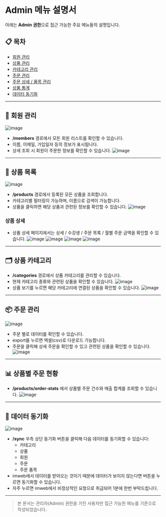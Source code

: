 # Admin 메뉴 설명서

아래는 **Admin 권한**으로 접근 가능한 주요 메뉴들의 설명입니다.

## 📋 목차

- [회원 관리](#회원-관리)
- [상품 관리](#상품-관리)
- [카테고리 관리](#카테고리-관리)
- [주문 관리](#주문-관리)
- [주문 상세 / 품목 관리](#주문-상세--품목-관리)
- [상품 통계](#상품-통계)
- [데이터 동기화](#데이터-동기화)

---






## 👤 회원 관리
![image](https://github.com/user-attachments/assets/c4e723bf-285a-4202-ba4d-115e4da7d65f)

- **/members** 경로에서 모든 회원 리스트를 확인할 수 있습니다.
- 이름, 이메일, 가입일자 등의 정보가 표시됩니다.
- 상세 조회 시 회원이 주문한 정보를 확인할 수 있습니다.
  ![image](https://github.com/user-attachments/assets/8f0cc4f1-2bbf-441a-ac6b-499148a4b70e)


---

## 🛒 상품 목록
![image](https://github.com/user-attachments/assets/81adc099-fe0b-4ac6-a6c4-65a1e854a7d0)

- **/products** 경로에서 등록된 모든 상품을 조회합니다.
- 카테고리별 필터링이 가능하며, 이름으로 검색이 가능합니다.
- 상품을 클릭하면 해당 상품과 관련된 정보를 확인할 수 있습니다.
  ![image](https://github.com/user-attachments/assets/fa9299b8-05db-467c-8893-cd840b4a3ce2)

### 상품 상세
- 상품 상세 페이지에서는 상세 / 수강생 / 주문 목록 / 월별 주문 금액을 확인할 수 있습니다.
  ![image](https://github.com/user-attachments/assets/499e4716-05a9-43c8-981c-ffbbf1535231)
  ![image](https://github.com/user-attachments/assets/25c4e3dc-d911-4ecc-9858-aa913a1af400)
  ![image](https://github.com/user-attachments/assets/f5a2fadf-8533-4fdc-9065-088b368e4d97)
  ![image](https://github.com/user-attachments/assets/abf26a85-826a-4ad4-b82e-d4169cd9bee7)




---

## 🗂 상품 카테고리

- **/categories** 경로에서 상품 카테고리를 관리할 수 있습니다.
- 현재 카테고리 종류와 관련된 상품을 확인할 수 있습니다.
  ![image](https://github.com/user-attachments/assets/c531f24d-bc16-423f-bfc6-8971cfe3142c)
- 상품 보기를 누르면 해당 카테고리에 연결된 상품을 확인할 수 있습니다.
  ![image](https://github.com/user-attachments/assets/c534abef-6b7e-43a3-975f-08f11f7e67f0)



---

## 📦 주문 관리
![image](https://github.com/user-attachments/assets/6e7650a7-e762-49a0-b208-1e8a5220bca5)
- 주문 별로 데이터를 확인할 수 있습니다.
- export를 누르면 엑셀(csv)로 다운로드 가능합니다.
- 주문을 클릭해 상세 주문을 확인할 수 있고 관련된 상품을 확인할 수 있습니다.
  ![image](https://github.com/user-attachments/assets/5662a758-f2bc-43c0-80f6-f0f232c8329b)

---


## 📊 상품별 주문 현황

- **/products/order-stats** 에서 상품별 주문 건수와 매출 합계를 조회할 수 있습니다.
![image](https://github.com/user-attachments/assets/ee4f79d4-53dc-4ffa-8f39-8138b9aca339)

---

## 🔄 데이터 동기화
![image](https://github.com/user-attachments/assets/e2c42abf-71d4-4514-8a49-2de2c63c1901)

- **/sync** 우측 상단 동기화 버튼을 클릭해 다음 데이터를 동기화할 수 있습니다:
  - 카테고리
  - 상품
  - 회원
  - 주문
  - 주문 품목
- imweb에서 데이터를 받아오는 것이기 때문에 데이터가 보이지 않는다면 버튼을 누르면 동기화할 수 있습니다.
- 자주 누르면 imweb에서 비정상적인 요청으로 취급되어 1분에 한번 부탁드립니다.
---

> 본 문서는 관리자(Admin) 권한을 가진 사용자만 접근 가능한 메뉴를 기준으로 작성되었습니다.
